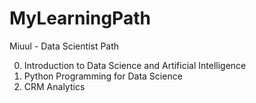 # MyLearningPath
Miuul - Data Scientist Path

0. Introduction to Data Science and Artificial Intelligence
1. Python Programming for Data Science
2. CRM Analytics
